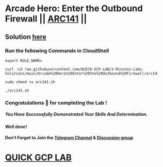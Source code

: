 # Arcade Hero: Enter the Outbound Firewall || [ARC141](https://www.cloudskillsboost.google/focuses/85628?parent=catalog) ||

## Solution [here]()

### Run the following Commands in CloudShell

```
export RULE_NAME=
```
```
curl -LO raw.githubusercontent.com/QUICK-GCP-LAB/2-Minutes-Labs-Solutions/main/Arcade%20Hero%20Enter%20the%20Outbound%20Firewall/arc141.sh

sudo chmod +x arc141.sh

./arc141.sh
```

### Congratulations 🎉 for completing the Lab !

##### *You Have Successfully Demonstrated Your Skills And Determination.*

#### *Well done!*

#### Don't Forget to Join the [Telegram Channel](https://t.me/QuickGcpLab) & [Discussion group](https://t.me/QuickGcpLabChats)

# [QUICK GCP LAB](https://www.youtube.com/@quickgcplab)